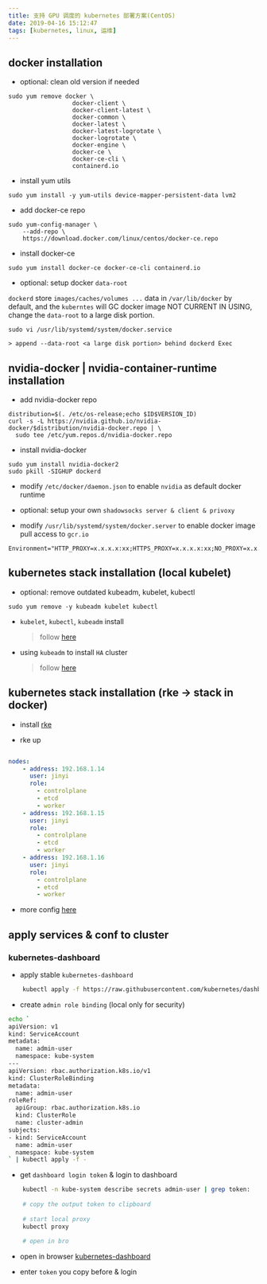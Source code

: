 ```yaml
---
title: 支持 GPU 调度的 kubernetes 部署方案(CentOS)
date: 2019-04-16 15:12:47
tags: [kubernetes, linux, 运维]
---
```

## docker installation

- optional: clean old version if needed
```
sudo yum remove docker \
                  docker-client \
                  docker-client-latest \
                  docker-common \
                  docker-latest \
                  docker-latest-logrotate \
                  docker-logrotate \
                  docker-engine \
                  docker-ce \
                  docker-ce-cli \
                  containerd.io
```

- install yum utils
```
sudo yum install -y yum-utils device-mapper-persistent-data lvm2
```

- add docker-ce repo
```
sudo yum-config-manager \
    --add-repo \
    https://download.docker.com/linux/centos/docker-ce.repo
```

<!-- more -->

- install docker-ce
```
sudo yum install docker-ce docker-ce-cli containerd.io
```

- optional: setup docker `data-root`

`dockerd` store `images/caches/volumes ...` data in `/var/lib/docker` by default, and the `kuberntes` will GC docker
image NOT CURRENT IN USING, change the `data-root` to a large disk portion.

```
sudo vi /usr/lib/systemd/system/docker.service

> append --data-root <a large disk portion> behind dockerd Exec
```

## nvidia-docker | nvidia-container-runtime installation

- add nvidia-docker repo
```
distribution=$(. /etc/os-release;echo $ID$VERSION_ID)
curl -s -L https://nvidia.github.io/nvidia-docker/$distribution/nvidia-docker.repo | \
  sudo tee /etc/yum.repos.d/nvidia-docker.repo
```

- install nvidia-docker
```
sudo yum install nvidia-docker2
sudo pkill -SIGHUP dockerd
```

- modify `/etc/docker/daemon.json` to enable `nvidia` as default docker runtime

- optional: setup your own `shadowsocks server & client & privoxy`

- modify `/usr/lib/systemd/system/docker.server` to enable docker image pull access to `gcr.io`

```
Environment="HTTP_PROXY=x.x.x.x:xx;HTTPS_PROXY=x.x.x.x:xx;NO_PROXY=x.x.x.x:xx"
```

## kubernetes stack installation (local kubelet)

- optional: remove outdated kubeadm, kubelet, kubectl

```
sudo yum remove -y kubeadm kubelet kubectl
```

- `kubelet`, `kubectl`, `kubeadm` install
    >follow [here](https://kubernetes.io/docs/setup/independent/install-kubeadm/)

- using `kubeadm` to install `HA` cluster
    >follow [here](https://kubernetes.io/docs/setup/independent/setup-ha-etcd-with-kubeadm/)

## kubernetes stack installation (rke -> stack in docker)

- install [rke](https://github.com/rancher/rke)

- rke up

```yaml

nodes:
    - address: 192.168.1.14
      user: jinyi
      role:
        - controlplane
        - etcd
        - worker
    - address: 192.168.1.15
      user: jinyi
      role:
        - controlplane
        - etcd
        - worker
    - address: 192.168.1.16
      user: jinyi
      role:
        - controlplane
        - etcd
        - worker

```

- more config [here](https://rancher.com/docs/rke/latest/en/)

## apply services & conf to cluster

### kubernetes-dashboard

- apply stable `kubernetes-dashboard`

```bash
    kubectl apply -f https://raw.githubusercontent.com/kubernetes/dashboard/v1.10.1/src/deploy/recommended/kubernetes-dashboard.yaml
```

- create `admin role binding` (local only for security)

```bash
echo `
apiVersion: v1
kind: ServiceAccount
metadata:
  name: admin-user
  namespace: kube-system
---
apiVersion: rbac.authorization.k8s.io/v1
kind: ClusterRoleBinding
metadata:
  name: admin-user
roleRef:
  apiGroup: rbac.authorization.k8s.io
  kind: ClusterRole
  name: cluster-admin
subjects:
- kind: ServiceAccount
  name: admin-user
  namespace: kube-system
` | kubectl apply -f -
```

- get `dashboard login token` & login to dashboard

```bash
    kubectl -n kube-system describe secrets admin-user | grep token:
    
    # copy the output token to clipboard
    
    # start local proxy
    kubectl proxy
    
    # open in bro
```

- open in browser [kubernetes-dashboard](http://localhost:8001/api/v1/namespaces/kube-system/services/https:kubernetes-dashboard:/proxy/)

- enter `token` you copy before & login
